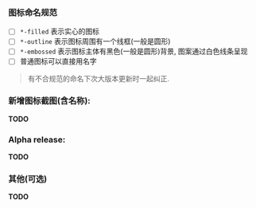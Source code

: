 
### 图标命名规范

- [ ] `*-filled` 表示实心的图标
- [ ] `*-outline` 表示图标周围有一个线框(一般是圆形)
- [ ] `*-embossed` 表示图标主体有黑色(一般是圆形)背景, 图案通过白色线条呈现
- [ ] 普通图标可以直接用名字

> 有不合规范的命名下次大版本更新时一起纠正.

### 新增图标截图(含名称):

__TODO__

### Alpha release:

__TODO__

### 其他(可选)

__TODO__
